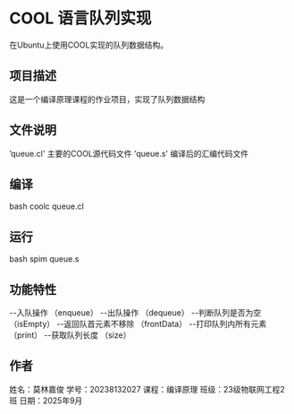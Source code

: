 # COOL 语言队列实现
在Ubuntu上使用COOL实现的队列数据结构。

## 项目描述
这是一个编译原理课程的作业项目，实现了队列数据结构

## 文件说明
  ’queue.cl' 主要的COOL源代码文件
  ’queue.s' 编译后的汇编代码文件

## 编译
  bash
  coolc queue.cl

## 运行
  bash
  spim queue.s

## 功能特性
  --入队操作 （enqueue）
  --出队操作 （dequeue）
  --判断队列是否为空 （isEmpty）
  --返回队首元素不移除 （frontData）
  --打印队列内所有元素 （print）
  --获取队列长度 （size）

## 作者
  姓名：莫林嘉俊
  学号：20238132027
  课程：编译原理
  班级：23级物联网工程2班
  日期：2025年9月
